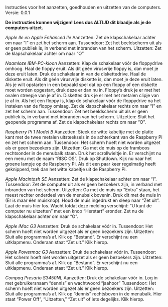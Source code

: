 Instructies voor het aanzetten, goedhouden en uitzetten van de computers.
Versie: 0.0.1

**De instructies kunnen wijzigen! Lees dus ALTIJD dit blaadje als je de computers uitzet.**

_Apple IIe en Apple Enhanced IIe_
Aanzetten: Zet de klapschakelaar achter om naar “I” en zet het scherm aan.
Tussendoor: Zet het beeldscherm uit als er geen publiek is, in verband met inbranden van het scherm.
Uitzetten: Zet de klapschakelaar achter om naar “O”

_Naamloze IBM-PC-kloon_
Aanzetten: Klap de schakelaar vóór de floppydrive omhoog. Haal de floppy eruit. Als dit géén virusvrije floppy is, dan moet je deze eruit laten. Druk de schakelaar in van de diskettedrive. Haal de diskette eruit. Als dit géén virusvrije diskette is, dan moet je deze eruit laten. Als je wilt opstarten in een bepaald spel dat op een floppy of een diskette moet worden opgestart, druk deze er dan nu in. Floppy’s druk je er met het ovalen streepje van je af in. Diskettes druk je er met het metalen clipje van je af in. Als het een floppy is, klap de schakelaar vóór de floppydrive na het insteken van de floppy omlaag. Zet de klapschakelaar rechts om naar “I” en zet het scherm aan.
Tussendoor: Zet het beeldscherm uit als er geen publiek is, in verband met inbranden van het scherm.
Uitzetten: Sluit het geopende programma af. Zet de klapschakelaar rechts om naar “O”.

_Raspberry Pi 1 Model B_
Aanzetten: Steek de witte kabeltje met de platte kant met de twee metalen uitsteeksels in de achterkant van de Raspberry Pi en zet het scherm aan.
Tussendoor: Het scherm hoeft niet worden uitgezet als er geen bezoekers zijn.
Uitzetten: Ga met de muis op de framboos rechtsonder in de menubalk staan. Druk het scrollwieltje in. Er verschijnt nu een menu met de naam “RISC OS”. Druk op Shutdown. Kijk nu naar het groene lampje op de Raspberry Pi. Als dit een paar keer regelmatig heeft geknipperd, trek dan het witte kabeltje uit de Raspberry Pi.

_Apple Macintosh SE_
Aanzetten: Zet de klapschakelaar achter om naar “I”.
Tussendoor: Zet de computer uit als er geen bezoekers zijn, in verband met inbranden van het scherm.
Uitzetten: Ga met de muis op “Extra” staan, het meest rechter onderdeel van de menubalk bovenin. Druk dit met de muis in (Er is maar één muisknop). Houd de muis ingedrukt en sleep naar “Zet uit”. Laat de muis hier los. Wacht totdat deze melding verschijnt: “U kunt de computer nu uitzetten” met een knop “Herstart” eronder. Zet nu de klapschakelaar achter om naar “O”.

_Apple iMac G3_
Aanzetten: Druk de schakelaar vóór in.
Tussendoor: Het scherm hoeft niet worden uitgezet als er geen bezoekers zijn.
Uitzetten: Sluit alle programma’s af. Klik op “Bestand”. Er verschijnt nu een uitklapmenu. Onderaan staat “Zet uit.” Klik hierop.

_Apple Powermac G3_
Aanzetten: Druk de schakelaar vóór in.
Tussendoor: Het scherm hoeft niet worden uitgezet als er geen bezoekers zijn.
Uitzetten: Sluit alle programma’s af. Klik op “Bestand”. Er verschijnt nu een uitklapmenu. Onderaan staat “Zet uit.” Klik hierop.

_Compaq Presario S3450NL_
Aanzetten: Druk de schakelaar vóór in. Log in met gebruikersnaam “dennis” en wachtwoord “jaahoor”
Tussendoor: Het scherm hoeft niet worden uitgezet als er geen bezoekers zijn.
Uitzetten: Sluit alle programma’s af. Klik op “dennis” rechtsboven in de menubalk. Hier staat “Power Off”, “Uitzetten,” “Zet uit” of iets degelijks. Klik hierop.
